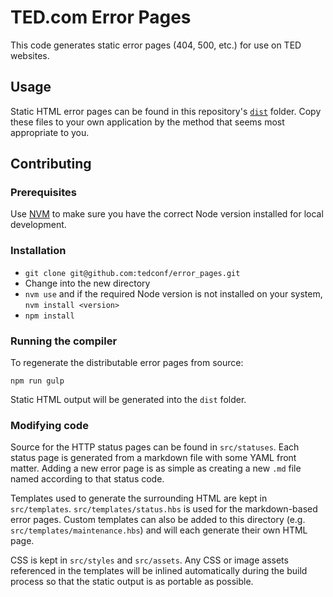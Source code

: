 # TED.com Error Pages

This code generates static error pages (404, 500, etc.) for use on TED websites.

## Usage

Static HTML error pages can be found in this repository's [`dist`](https://github.com/tedconf/error_pages/tree/master/dist) folder. Copy these files to your own application by the method that seems most appropriate to you.

## Contributing

### Prerequisites

Use [NVM](https://github.com/creationix/nvm) to make sure you have the correct Node version installed for local development.

### Installation

* `git clone git@github.com:tedconf/error_pages.git`
* Change into the new directory
* `nvm use` and if the required Node version is not installed on your system, `nvm install <version>`
* `npm install`

### Running the compiler

To regenerate the distributable error pages from source:

```
npm run gulp
```

Static HTML output will be generated into the `dist` folder.

### Modifying code

Source for the HTTP status pages can be found in `src/statuses`. Each status page is generated from a markdown file with some YAML front matter. Adding a new error page is as simple as creating a new `.md` file named according to that status code.

Templates used to generate the surrounding HTML are kept in `src/templates`. `src/templates/status.hbs` is used for the markdown-based error pages. Custom templates can also be added to this directory (e.g. `src/templates/maintenance.hbs`) and will each generate their own HTML page.

CSS is kept in `src/styles` and `src/assets`. Any CSS or image assets referenced in the templates will be inlined automatically during the build process so that the static output is as portable as possible.
